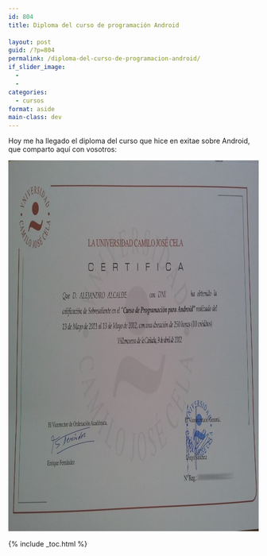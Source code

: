 ```yaml
---
id: 804
title: Diploma del curso de programación Android

layout: post
guid: /?p=804
permalink: /diploma-del-curso-de-programacion-android/
if_slider_image:
  - 
  - 
categories:
  - cursos
format: aside
main-class: dev
---
```

Hoy me ha llegado el diploma del curso que hice en exitae sobre Android, que comparto aquí con vosotros:

[<img src="/assets/img/2012/06/Certificado1-1024x747.jpg" alt="" title="Certificado" width="1024" height="747" class="aligncenter size-large wp-image-806" />][1]



 [1]: /assets/img/2012/06/Certificado1.jpg

{% include _toc.html %}
